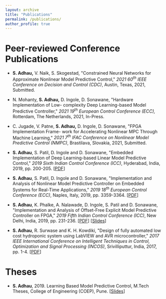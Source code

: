 ```yaml
---
layout: archive
title: "Publications"
permalink: /publications/
author_profile: true
---
```

Peer-reviewed Conference Publications
======
	
* **S. Adhau,** V. Naik, S. Skogestad, "Constrained Neural Networks for Approximate Nonlinear Model Predictive Control," _2021 60<sup>th</sup> IEEE Conference on Decision and Control (CDC)_, Austin, Texas, 2021, Submitted.

* N. Mohanty, **S. Adhau,** D. Ingole, D. Sonawane, "Hardware Implementation of Low- complexity Deep Learning-based Model Predictive Controller," _2021 19<sup>th</sup> European Control Conference (ECC),_ Rotterdam, The Netherlands, 2021, In-Press.

* C. Jugade, V. Patne,  **S. Adhau,** D. Ingole, D. Sonawane, "FPGA Implementation Frame- work for Accelerating Nonlinear MPC Through Machine Learning," _2021 7<sup>th</sup> IFAC Conference on Nonlinear Model Predictive Control (NMPC)_, Brastilava, Slovakia, 2021,  Submitted.

* **S. Adhau**, S. Patil, D. Ingole and D. Sonawane, "Embedded Implementation of Deep Learning-based Linear Model Predictive Control," _2019 Sixth Indian Control Conference (ICC)_, Hyderabad, India, 2019, pp. 200-205. [[PDF](https://ieeexplore.ieee.org/stamp/stamp.jsp?tp=&arnumber=9123159)]

* **S. Adhau**, S. Patil, D. Ingole and D. Sonawane, "Implementation and Analysis of Nonlinear Model Predictive Controller on Embedded Systems for Real-Time Applications," _2019 18<sup>th</sup> European Control Conference (ECC)_, Naples, Italy, 2019, pp. 3359-3364. [[PDF](https://ieeexplore.ieee.org/iel7/8778424/8795605/08796118.pdf)]

* **S. Adhau**, K. Phalke, A. Nalawade, D. Ingole, S. Patil and D. Sonawane, "Implementation and Analysis of Offset-Free Explicit Model Predictive Controller on FPGA," _2019 Fifth Indian Control Conference (ICC)_, New Delhi, India, 2019, pp. 231-236. [[PDF](https://ieeexplore.ieee.org/iel7/8700505/8715547/08715619.pdf)] [[Slides](https://ieeexplore.ieee.org/iel7/8700505/8715547/ICC2019ppt.pdf)]

* **S. Adhau**, R. Surwase and K. H. Kowdiki, "Design of fully automated low cost hydroponic system using LabVIEW and AVR microcontroller," _2017 IEEE International Conference on Intelligent Techniques in Control, Optimization and Signal Processing (INCOS)_, Srivilliputtur, India, 2017, pp. 1-4. [[PDF](https://ieeexplore.ieee.org/iel7/8294072/8303064/08303091.pdf)]


Theses
======
* **S. Adhau**, 2019. Learning Based Model Predictive Control, M.Tech Theses, College of Engineering (COEP), Pune. [[Slides](http://saketadhau.github.io/files/Mtech_slides.pdf)]


